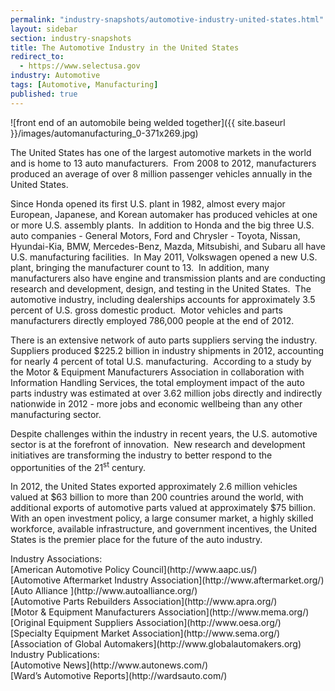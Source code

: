 ```yaml
---
permalink: "industry-snapshots/automotive-industry-united-states.html"
layout: sidebar
section: industry-snapshots
title: The Automotive Industry in the United States
redirect_to:
  - https://www.selectusa.gov
industry: Automotive
tags: [Automotive, Manufacturing]
published: true
---
```


<span class="imgright">![front end of an automobile being welded together]({{ site.baseurl }}/images/automanufacturing_0-371x269.jpg)</span>

The United States
has one of the largest automotive markets in the world and is home to 13 auto
manufacturers. &nbsp;From 2008 to 2012, manufacturers produced an average of
over 8 million passenger vehicles annually in the United States. &nbsp;

Since
Honda opened its first U.S. plant in 1982, almost every major European,
Japanese, and Korean automaker has produced vehicles at one or more U.S.
assembly plants.&nbsp; In addition to Honda
and the big three U.S. auto companies - General Motors, Ford and Chrysler -
Toyota, Nissan, Hyundai-Kia, BMW, Mercedes-Benz, Mazda, Mitsubishi, and Subaru
all have U.S. manufacturing facilities.&nbsp;
In May 2011, Volkswagen opened a new U.S. plant, bringing the manufacturer
count to 13.&nbsp; In addition, many manufacturers also have engine and
transmission plants and are conducting research and development, design, and
testing in the United States.&nbsp; The
automotive industry, including dealerships accounts for approximately 3.5
percent of U.S. gross domestic product.&nbsp;
Motor vehicles and parts manufacturers directly employed 786,000 people at the end of 2012.&nbsp; 

There is an
extensive network of auto parts suppliers serving the industry.&nbsp; Suppliers produced $225.2
billion in industry shipments in 2012, accounting for nearly 4 percent of total U.S.
manufacturing.&nbsp; According to a study by
the Motor &amp; Equipment Manufacturers Association in collaboration with
Information Handling Services, the total employment impact of the auto parts
industry was estimated at over 3.62
million jobs directly and indirectly nationwide in 2012 - more jobs
and economic wellbeing than any other manufacturing sector. 

Despite challenges
within the industry in recent years, the U.S. automotive sector is at the
forefront of innovation.&nbsp; New research and development initiatives are
transforming the industry to better respond to the opportunities of the 21<sup>st</sup>
century. 

In 2012, the
United States exported approximately 2.6 million vehicles valued at $63 billion
to more than 200 countries around the world, with additional exports of
automotive parts valued at approximately $75 billion.&nbsp; With an open investment
policy, a large consumer market, a highly skilled workforce, available
infrastructure, and government incentives, the United States is the premier
place for the future of the auto industry.&nbsp;

<span class="field field-type-link field-field-industry-assoications">
      <span class="field-label">Industry Associations:&nbsp;</span><br>
    <span class="field-items">
            <span class="field-item odd">
                    [American Automotive Policy Council](http://www.aapc.us/)        </span><br>
              <span class="field-item even">
                    [Automotive Aftermarket Industry Association](http://www.aftermarket.org/)        </span><br>
              <span class="field-item odd">
                    [Auto Alliance ](http://www.autoalliance.org/)        </span><br>
              <span class="field-item even">
                    [Automotive Parts Rebuilders Association](http://www.apra.org/)        </span><br>
              <span class="field-item odd">
                    [Motor &amp; Equipment Manufacturers Association](http://www.mema.org/)        </span><br>
              <span class="field-item even">
                    [Original Equipment Suppliers Association](http://www.oesa.org/)        </span><br>
              <span class="field-item odd">
                    [Specialty Equipment Market Association](http://www.sema.org/)        </span><br>
              <span class="field-item even">
                    [Association of Global Automakers](http://www.globalautomakers.org)        </span><br>
        </span>
</span>
<span class="field field-type-link field-field-industry-publications">
      <span class="field-label">Industry Publications:&nbsp;</span><br>
    <span class="field-items">
            <span class="field-item odd">
                    [Automotive News](http://www.autonews.com/)        </span><br>
              <span class="field-item even">
                    [Ward’s Automotive Reports](http://wardsauto.com/)        </span><br>
        </span>
</span><br>

